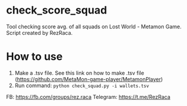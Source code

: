 # check_score_squad
Tool checking score avg. of all squads on Lost World - Metamon Game. Script created by RezRaca.

# How to use
1. Make a .tsv file. See this link on how to make .tsv file (https://github.com/MetaMon-game-player/MetamonPlayer)
2. Run command:
```python check_squad.py -i wallets.tsv```

FB: https://fb.com/groups/rez.raca
Telegram: https://t.me/RezRaca
